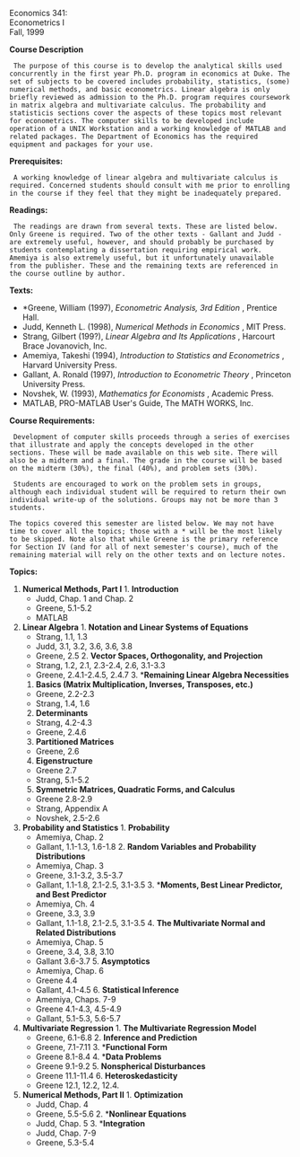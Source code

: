   

Economics 341:  
Econometrics I  
Fall, 1999  

  
**Course Description**

     The purpose of this course is to develop the analytical skills used concurrently in the first year Ph.D. program in economics at Duke. The set of subjects to be covered includes probability, statistics, (some) numerical methods, and basic econometrics. Linear algebra is only briefly reviewed as admission to the Ph.D. program requires coursework in matrix algebra and multivariate calculus. The probability and statisticis sections cover the aspects of these topics most relevant for econometrics. The computer skills to be developed include operation of a UNIX Workstation and a working knowledge of MATLAB and related packages. The Department of Economics has the required equipment and packages for your use. 

**Prerequisites:**

     A working knowledge of linear algebra and multivariate calculus is required. Concerned students should consult with me prior to enrolling in the course if they feel that they might be inadequately prepared.

**Readings:**

     The readings are drawn from several texts. These are listed below. Only Greene is required. Two of the other texts - Gallant and Judd - are extremely useful, however, and should probably be purchased by students contemplating a dissertation requiring empirical work. Amemiya is also extremely useful, but it unfortunately unavailable from the publisher. These and the remaining texts are referenced in the course outline by author. 

**Texts:**

  * *Greene, William (1997), _Econometric Analysis, 3rd Edition_ , Prentice Hall. 
  * Judd, Kenneth L. (1998), _Numerical Methods in Economics_ , MIT Press. 
  * Strang, Gilbert (199?), _Linear Algebra and Its Applications_ , Harcourt Brace Jovanovich, Inc. 
  * Amemiya, Takeshi (1994), _Introduction to Statistics and Econometrics_ , Harvard University Press. 
  * Gallant, A. Ronald (1997), _Introduction to Econometric Theory_ , Princeton University Press. 
  * Novshek, W. (1993), _Mathematics for Economists_ , Academic Press. 
  * MATLAB, PRO-MATLAB User's Guide, The MATH WORKS, Inc. 

**Course Requirements:**

     Development of computer skills proceeds through a series of exercises that illustrate and apply the concepts developed in the other sections. These will be made available on this web site. There will also be a midterm and a final. The grade in the course will be based on the midterm (30%), the final (40%), and problem sets (30%). 

     Students are encouraged to work on the problem sets in groups, although each individual student will be required to return their own individual write-up of the solutions. Groups may not be more than 3 students. 

    The topics covered this semester are listed below. We may not have time to cover all the topics; those with a * will be the most likely to be skipped. Note also that while Greene is the primary reference for Section IV (and for all of next semester's course), much of the remaining material will rely on the other texts and on lecture notes. 

**Topics:**

  1. **Numerical Methods, Part I**
    1. **Introduction**
      * Judd, Chap. 1 and Chap. 2 
      * Greene, 5.1-5.2 
      * MATLAB 
  2. **Linear Algebra**
    1. **Notation and Linear Systems of Equations**
      * Strang, 1.1, 1.3 
      * Judd, 3.1, 3.2, 3.6, 3.6, 3.8 
      * Greene, 2.5 
    2. **Vector Spaces, Orthogonality, and Projection**
      * Strang, 1.2, 2.1, 2.3-2.4, 2.6, 3.1-3.3 
      * Greene, 2.4.1-2.4.5, 2.4.7 
    3. ***Remaining Linear Algebra Necessities**
      1. **Basics (Matrix Multiplication, Inverses, Transposes, etc.)**
        * Greene, 2.2-2.3 
        * Strang, 1.4, 1.6 
      2. **Determinants**
        * Strang, 4.2-4.3 
        * Greene, 2.4.6 
      3. **Partitioned Matrices**
        * Greene, 2.6 
      4. **Eigenstructure**
        * Greene 2.7 
        * Strang, 5.1-5.2 
      5. **Symmetric Matrices, Quadratic Forms, and Calculus**
        * Greene 2.8-2.9 
        * Strang, Appendix A 
        * Novshek, 2.5-2.6 
  3. **Probability and Statistics**
    1. **Probability**
      * Amemiya, Chap. 2 
      * Gallant, 1.1-1.3, 1.6-1.8 
    2. **Random Variables and Probability Distributions**
      * Amemiya, Chap. 3 
      * Greene, 3.1-3.2, 3.5-3.7 
      * Gallant, 1.1-1.8, 2.1-2.5, 3.1-3.5 
    3. ***Moments, Best Linear Predictor, and Best Predictor**
      * Amemiya, Ch. 4 
      * Greene, 3.3, 3.9 
      * Gallant, 1.1-1.8, 2.1-2.5, 3.1-3.5 
    4. **The Multivariate Normal and Related Distributions**
      * Amemiya, Chap. 5 
      * Greene, 3.4, 3.8, 3.10 
      * Gallant 3.6-3.7 
    5. **Asymptotics**
      * Amemiya, Chap. 6 
      * Greene 4.4 
      * Gallant, 4.1-4.5 
    6. **Statistical Inference**
      * Amemiya, Chaps. 7-9 
      * Greene 4.1-4.3, 4.5-4.9 
      * Gallant, 5.1-5.3, 5.6-5.7 
  4. **Multivariate Regression**
    1. **The Multivariate Regression Model**
      * Greene, 6.1-6.8 
    2. **Inference and Prediction**
      * Greene, 7.1-7.11 
    3. ***Functional Form**
      * Greene 8.1-8.4 
    4. ***Data Problems**
      * Greene 9.1-9.2 
    5. **Nonspherical Disturbances**
      * Greene 11.1-11.4 
    6. **Heteroskedasticity**
      * Greene 12.1, 12.2, 12.4. 
  5. **Numerical Methods, Part II**
    1. **Optimization**
      * Judd, Chap. 4 
      * Greene, 5.5-5.6 
    2. ***Nonlinear Equations**
      * Judd, Chap. 5 
    3. ***Integration**
      * Judd, Chap. 7-9 
      * Greene, 5.3-5.4  

